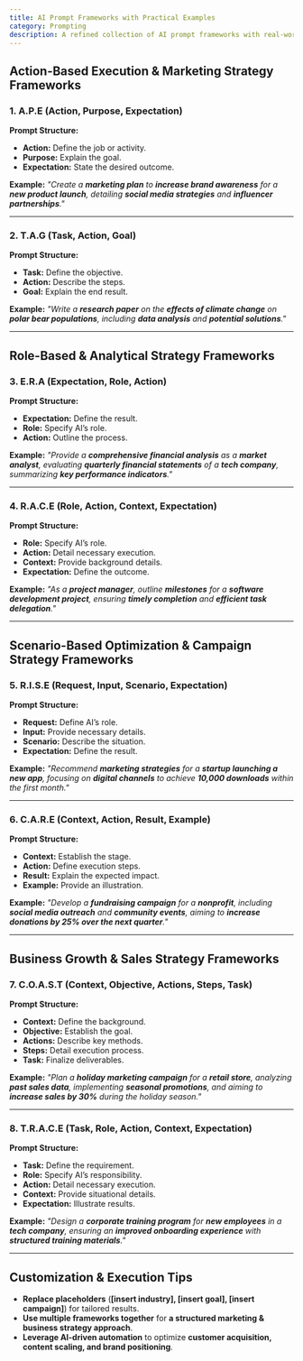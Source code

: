 ```yaml
---
title: AI Prompt Frameworks with Practical Examples  
category: Prompting 
description: A refined collection of AI prompt frameworks with real-world examples, ensuring clarity in strategic planning, content development, and problem-solving.
---
```

## **Action-Based Execution & Marketing Strategy Frameworks**

### **1. A.P.E (Action, Purpose, Expectation)**

**Prompt Structure:**

- **Action:** Define the job or activity.
- **Purpose:** Explain the goal.
- **Expectation:** State the desired outcome.

**Example:**
*"Create a **marketing plan** to **increase brand awareness** for a **new product launch**, detailing **social media strategies** and **influencer partnerships**."*

---

### **2. T.A.G (Task, Action, Goal)**

**Prompt Structure:**

- **Task:** Define the objective.
- **Action:** Describe the steps.
- **Goal:** Explain the end result.

**Example:**
*"Write a **research paper** on the **effects of climate change** on **polar bear populations**, including **data analysis** and **potential solutions**."*

---

## **Role-Based & Analytical Strategy Frameworks**

### **3. E.R.A (Expectation, Role, Action)**

**Prompt Structure:**

- **Expectation:** Define the result.
- **Role:** Specify AI’s role.
- **Action:** Outline the process.

**Example:**
*"Provide a **comprehensive financial analysis** as a **market analyst**, evaluating **quarterly financial statements** of a **tech company**, summarizing **key performance indicators**."*

---

### **4. R.A.C.E (Role, Action, Context, Expectation)**

**Prompt Structure:**

- **Role:** Specify AI’s role.
- **Action:** Detail necessary execution.
- **Context:** Provide background details.
- **Expectation:** Define the outcome.

**Example:**
*"As a **project manager**, outline **milestones** for a **software development project**, ensuring **timely completion** and **efficient task delegation**."*

---

## **Scenario-Based Optimization & Campaign Strategy Frameworks**

### **5. R.I.S.E (Request, Input, Scenario, Expectation)**

**Prompt Structure:**

- **Request:** Define AI’s role.
- **Input:** Provide necessary details.
- **Scenario:** Describe the situation.
- **Expectation:** Define the result.

**Example:**
*"Recommend **marketing strategies** for a **startup launching a new app**, focusing on **digital channels** to achieve **10,000 downloads** within the first month."*

---

### **6. C.A.R.E (Context, Action, Result, Example)**

**Prompt Structure:**

- **Context:** Establish the stage.
- **Action:** Define execution steps.
- **Result:** Explain the expected impact.
- **Example:** Provide an illustration.

**Example:**
*"Develop a **fundraising campaign** for a **nonprofit**, including **social media outreach** and **community events**, aiming to **increase donations by 25% over the next quarter**."*

---

## **Business Growth & Sales Strategy Frameworks**

### **7. C.O.A.S.T (Context, Objective, Actions, Steps, Task)**

**Prompt Structure:**

- **Context:** Define the background.
- **Objective:** Establish the goal.
- **Actions:** Describe key methods.
- **Steps:** Detail execution process.
- **Task:** Finalize deliverables.

**Example:**
*"Plan a **holiday marketing campaign** for a **retail store**, analyzing **past sales data**, implementing **seasonal promotions**, and aiming to **increase sales by 30%** during the holiday season."*

---

### **8. T.R.A.C.E (Task, Role, Action, Context, Expectation)**

**Prompt Structure:**

- **Task:** Define the requirement.
- **Role:** Specify AI’s responsibility.
- **Action:** Detail necessary execution.
- **Context:** Provide situational details.
- **Expectation:** Illustrate results.

**Example:**
*"Design a **corporate training program** for **new employees** in a **tech company**, ensuring an **improved onboarding experience** with **structured training materials**."*

---

## **Customization & Execution Tips**

- **Replace placeholders** (**[insert industry], [insert goal], [insert campaign]**) for tailored results.
- **Use multiple frameworks together** for **a structured marketing & business strategy approach**.
- **Leverage AI-driven automation** to optimize **customer acquisition, content scaling, and brand positioning**.
